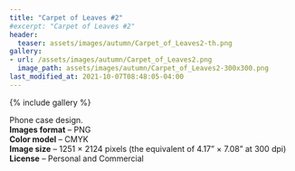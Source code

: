 ```yaml
---
title: "Carpet of Leaves #2"
#excerpt: "Carpet of Leaves #2"
header:
  teaser: assets/images/autumn/Carpet_of_Leaves2-th.png 
gallery:
- url: /assets/images/autumn/Carpet_of_Leaves2.png
  image_path: assets/images/autumn/Carpet_of_Leaves2-300x300.png
last_modified_at: 2021-10-07T08:48:05-04:00
---
```


{% include gallery %}

Phone case design.<br/>
**Images format** – PNG<br/>
**Color model** – CMYK<br/>
**Image size** – 1251 × 2124 pixels (the equivalent of 4.17” × 7.08” at 300 dpi)<br/>
**License** – Personal and Commercial<br/><br/>
